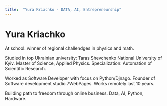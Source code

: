 ```yaml
---
title:  "Yura Kriachko - DATA, AI, Entrepreneurship"
---
```


# Yura Kriachko

At school: winner of regional challendges in physics and math.

Studied in top Ukrainian university: Taras Shevchenko National University of Kyiv. Master of Science, Applied Physics. Specialization: Automation of Scientific Research.

Worked as Software Developer with focus on Python/Djnago. Founder of Software development studio 7WebPages. Works remotely last 10 years.

Building path to freedom through online business. Data, AI, Python, Hardware.
